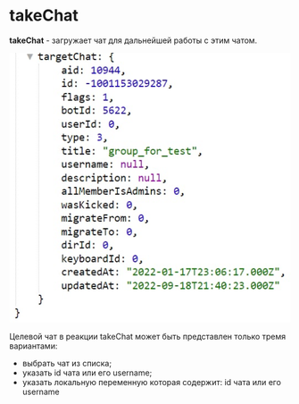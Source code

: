 # takeChat
**takeChat** - загружает чат для дальнейшей работы с этим чатом.

![](./1.jpg)

Целевой чат в реакции takeChat может быть представлен только тремя вариантами:
* выбрать чат из списка;
* указать id чата или его username;
* указать локальную переменную которая содержит: id чата или его username